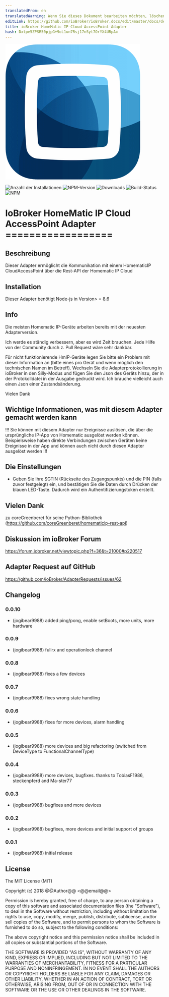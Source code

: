 ```yaml
---
translatedFrom: en
translatedWarning: Wenn Sie dieses Dokument bearbeiten möchten, löschen Sie bitte das Feld "translationsFrom". Andernfalls wird dieses Dokument automatisch erneut übersetzt
editLink: https://github.com/ioBroker/ioBroker.docs/edit/master/docs/de/adapterref/iobroker.hmip/README.md
title: ioBroker HomeMatic IP-Cloud-AccessPoint-Adapter
hash: Dxtpe5ZPSR50pjpG+9oL1un7Rsj17nSyt7OrYX4URpA=
---
```

![Logo](../../../en/adapterref/iobroker.hmip/admin/homematic.png)

![Anzahl der Installationen](http://iobroker.live/badges/hmip-stable.svg)
![NPM-Version](http://img.shields.io/npm/v/iobroker.hmip.svg)
![Downloads](https://img.shields.io/npm/dm/iobroker.hmip.svg)
![Build-Status](https://travis-ci.org/iobroker-community-adapters/ioBroker.hmip.svg?branch=master)
![NPM](https://nodei.co/npm/iobroker.hmip.png?downloads=true)

# IoBroker HomeMatic IP Cloud AccessPoint Adapter ==================
## Beschreibung
Dieser Adapter ermöglicht die Kommunikation mit einem HomematicIP CloudAccessPoint über die Rest-API der Homematic IP Cloud

## Installation
Dieser Adapter benötigt Node-js in Version> = 8.6

## Info
Die meisten Homematic IP-Geräte arbeiten bereits mit der neuesten Adapterversion.

Ich werde es ständig verbessern, aber es wird Zeit brauchen. Jede Hilfe von der Community durch z. Pull Request wäre sehr dankbar.

Für nicht funktionierende HmIP-Geräte legen Sie bitte ein Problem mit dieser Information an (bitte eines pro Gerät und wenn möglich den technischen Namen im Betreff).
Wechseln Sie die Adapterprotokollierung in ioBroker in den Silly-Modus und fügen Sie den Json des Geräts hinzu, der in der Protokolldatei in der Ausgabe gedruckt wird.
Ich brauche vielleicht auch einen Json einer Zustandsänderung.

Vielen Dank

## Wichtige Informationen, was mit diesem Adapter gemacht werden kann
!!! Sie können mit diesem Adapter nur Ereignisse auslösen, die über die ursprüngliche IP-App von Homematic ausgelöst werden können.
Beispielsweise haben direkte Verbindungen zwischen Geräten keine Ereignisse in der App und können auch nicht durch diesen Adapter ausgelöst werden !!!

## Die Einstellungen
* Geben Sie Ihre SGTIN (Rückseite des Zugangspunkts) und die PIN (falls zuvor festgelegt) ein, und bestätigen Sie die Daten durch Drücken der blauen LED-Taste. Dadurch wird ein Authentifizierungstoken erstellt.

## Vielen Dank
zu coreGreenberet für seine Python-Bibliothek (https://github.com/coreGreenberet/homematicip-rest-api)

## Diskussion im ioBroker Forum
https://forum.iobroker.net/viewtopic.php?f=36&t=21000#p220517

## Adapter Request auf GitHub
https://github.com/ioBroker/AdapterRequests/issues/62

## Changelog

### 0.0.10
* (jogibear9988) added ping/pong, enable setBoots, more units, more hardware

### 0.0.9
* (jogibear9988) fullrx and operationlock channel

### 0.0.8
* (jogibear9988) fixes a few devices

### 0.0.7
* (jogibear9988) fixes wrong state handling

### 0.0.6
* (jogibear9988) fixes for more devices, alarm handling

### 0.0.5
* (jogibear9988) more devices and big refactoring (switched from DeviceType to FunctionalChannelType)

### 0.0.4
* (jogibear9988) more devices, bugfixes. thanks to TobiasF1986, steckenpferd and Ma-ster77

### 0.0.3
* (jogibear9988) bugfixes and more devices 

### 0.0.2
* (jogibear9988) bugfixes, more devices and initial support of groups

### 0.0.1
* (jogibear9988) initial release

## License
The MIT License (MIT)

Copyright (c) 2018 @@Author@@ <@@email@@>

Permission is hereby granted, free of charge, to any person obtaining a copy
of this software and associated documentation files (the "Software"), to deal
in the Software without restriction, including without limitation the rights
to use, copy, modify, merge, publish, distribute, sublicense, and/or sell
copies of the Software, and to permit persons to whom the Software is
furnished to do so, subject to the following conditions:

The above copyright notice and this permission notice shall be included in
all copies or substantial portions of the Software.

THE SOFTWARE IS PROVIDED "AS IS", WITHOUT WARRANTY OF ANY KIND, EXPRESS OR
IMPLIED, INCLUDING BUT NOT LIMITED TO THE WARRANTIES OF MERCHANTABILITY,
FITNESS FOR A PARTICULAR PURPOSE AND NONINFRINGEMENT. IN NO EVENT SHALL THE
AUTHORS OR COPYRIGHT HOLDERS BE LIABLE FOR ANY CLAIM, DAMAGES OR OTHER
LIABILITY, WHETHER IN AN ACTION OF CONTRACT, TORT OR OTHERWISE, ARISING FROM,
OUT OF OR IN CONNECTION WITH THE SOFTWARE OR THE USE OR OTHER DEALINGS IN
THE SOFTWARE.